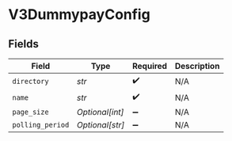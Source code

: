 # V3DummypayConfig


## Fields

| Field              | Type               | Required           | Description        |
| ------------------ | ------------------ | ------------------ | ------------------ |
| `directory`        | *str*              | :heavy_check_mark: | N/A                |
| `name`             | *str*              | :heavy_check_mark: | N/A                |
| `page_size`        | *Optional[int]*    | :heavy_minus_sign: | N/A                |
| `polling_period`   | *Optional[str]*    | :heavy_minus_sign: | N/A                |